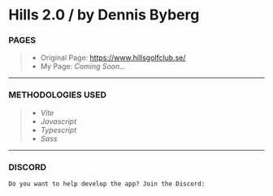 # Hills 2.0 / by Dennis Byberg

### PAGES
> - Original Page: https://www.hillsgolfclub.se/
> - My Page: *Coming Soon...*
---
### METHODOLOGIES USED
> - *Vite*
> - *Javascript*
> - *Typescript*
> - *Sass*
---
### DISCORD
```
Do you want to help develop the app? Join the Discord: 
```

